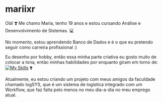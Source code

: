 # mariixr
Olá! ❣️ Me chamo Maria, tenho 19 anos e estou cursando Análise e Desenvolvimento de Sistemas. 💻

No momento, estou aprendendo Banco de Dados e é o que eu pretendo seguir como carreira profissional :)

Eu desenho por hobby, então essa minha parte criativa eu gosto muito de colocar a tona, então minhas
habilidades por enquanto giram em torno de:
[![My Skills](https://skillicons.dev/icons?i=js,html,css,wasm)](https://skillicons.dev) ❣️


Atualmente, eu estou criando um projeto com meus amigos da faculdade chamado logSYS, que é um sistema de
logística integrado com um Workflow, que faz falta pelo menos no meu dia-a-dia no meu emprego atual.
